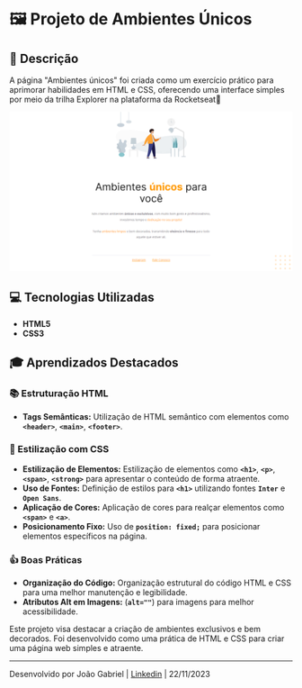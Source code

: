 # 🖼️ Projeto de Ambientes Únicos

## **📝 Descrição**

A página "Ambientes únicos" foi criada como um exercício prático para aprimorar habilidades em HTML e CSS, oferecendo uma interface simples por meio da trilha Explorer na plataforma da Rocketseat🚀

![AmbientesUnicos.png](/src/assets/AmbientesUnicos.png)

## **💻 Tecnologias Utilizadas**

- **HTML5**
- **CSS3**

## **🎓 Aprendizados Destacados**

### **📚 Estruturação HTML**

- **Tags Semânticas:** Utilização de HTML semântico com elementos como **`<header>`**, **`<main>`**, **`<footer>`**.

### **🎨 Estilização com CSS**

- **Estilização de Elementos:** Estilização de elementos como **`<h1>`**, **`<p>`**, **`<span>`**, **`<strong>`** para apresentar o conteúdo de forma atraente.
- **Uso de Fontes:** Definição de estilos para **`<h1>`** utilizando fontes **`Inter`** e **`Open Sans`**.
- **Aplicação de Cores:** Aplicação de cores para realçar elementos como **`<span>`** e **`<a>`**.
- **Posicionamento Fixo:** Uso de **`position: fixed;`** para posicionar elementos específicos na página.

### **👍 Boas Práticas**

- **Organização do Código:** Organização estrutural do código HTML e CSS para uma melhor manutenção e legibilidade.
- **Atributos Alt em Imagens:** (**`alt=""`**) para imagens para melhor acessibilidade.

Este projeto visa destacar a criação de ambientes exclusivos e bem decorados. Foi desenvolvido como uma prática de HTML e CSS para criar uma página web simples e atraente.

---

Desenvolvido por João Gabriel | [Linkedin](https://www.linkedin.com/in/jgabriel522/) | 22/11/2023
